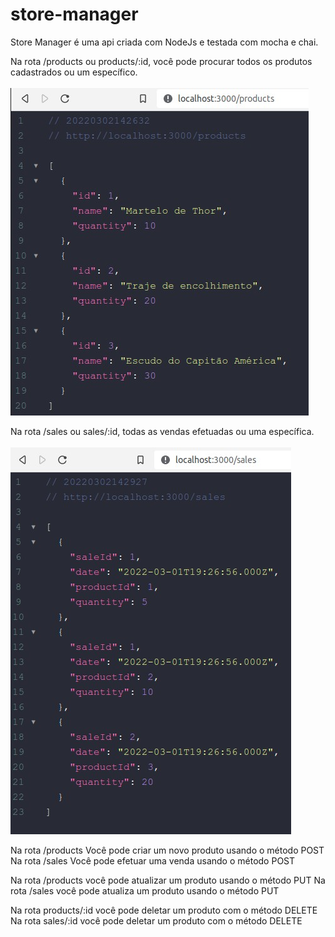 # store-manager
Store Manager é uma api criada com NodeJs e testada com mocha e chai.

Na rota /products ou products/:id, você pode procurar todos os produtos cadastrados ou um específico.
</br>
</br>
<img src="https://github.com/BrunoCBart/store-manager/blob/master/images/products.jpg">
 

Na rota /sales ou sales/:id, todas as vendas efetuadas ou uma específica.
 </br>
 </br>
<img src="https://github.com/BrunoCBart/store-manager/blob/master/images/sales.jpg">

Na rota /products Você pode criar um novo produto usando o método POST
Na rota /sales Você pode efetuar uma venda usando o método POST

Na rota /products você pode atualizar um produto usando o método PUT
Na rota /sales você pode atualiza um produto usando o método PUT

Na rota products/:id você pode deletar um produto com o método DELETE
Na rota sales/:id você pode deletar um produto com o método DELETE
